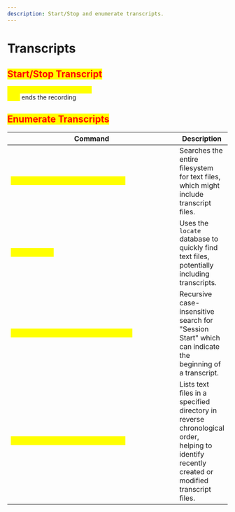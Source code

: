 ```yaml
---
description: Start/Stop and enumerate transcripts.
---
```


# Transcripts

## <mark style="color:red;">Start/Stop Transcript</mark>

<mark style="color:yellow;">`script surveyTranscript.txt`</mark> \
<mark style="color:yellow;">`exit`</mark>  ends the recording

## <mark style="color:red;">Enumerate Transcripts</mark>

<table data-full-width="true"><thead><tr><th width="384">Command</th><th>Description</th></tr></thead><tbody><tr><td><mark style="color:yellow;"><code>find / -name "*.txt" 2>/dev/null</code></mark></td><td>Searches the entire filesystem for text files, which might include transcript files.</td></tr><tr><td><mark style="color:yellow;"><code>locate *.txt</code></mark></td><td>Uses the <code>locate</code> database to quickly find text files, potentially including transcripts.</td></tr><tr><td><mark style="color:yellow;"><code>grep -ri "Session Start" /file.txt</code></mark></td><td>Recursive case-insensitive search for "Session Start" which can indicate the beginning of a transcript.</td></tr><tr><td><mark style="color:yellow;"><code>ls -ltr /path/to/directory/*.txt</code></mark></td><td>Lists text files in a specified directory in reverse chronological order, helping to identify recently created or modified transcript files.</td></tr></tbody></table>
